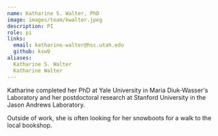 ```yaml
---
name: Katharine S. Walter, PhD
image: images/team/kwalter.jpeg
description: PI
role: pi
links:
  email: katharine-walter@hsc.utah.edu
  github: ksw9
aliases:
  Katharine S. Walter
  Katharine Walter
---
```


Katharine completed her PhD at Yale University in Maria Diuk-Wasser's Laboratory and her postdoctoral research at Stanford University in the Jason Andrews Laboratory.

Outside of work, she is often looking for her snowboots for a walk to the local bookshop.